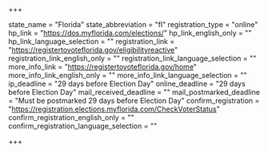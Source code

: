 +++

state_name = "Florida"
state_abbreviation = "fl"
registration_type = "online"
hp_link = "https://dos.myflorida.com/elections/"
hp_link_english_only = ""
hp_link_language_selection = ""
registration_link = "https://registertovoteflorida.gov/eligibilityreactive"
registration_link_english_only = ""
registration_link_language_selection = ""
more_info_link = "https://registertovoteflorida.gov/home"
more_info_link_english_only = ""
more_info_link_language_selection = ""
ip_deadline = "29 days before Election Day"
online_deadline = "29 days before Election Day"
mail_received_deadline = ""
mail_postmarked_deadline = "Must be postmarked 29 days before Election Day"
confirm_registration = "https://registration.elections.myflorida.com/CheckVoterStatus"
confirm_registration_english_only = ""
confirm_registration_language_selection = ""

+++